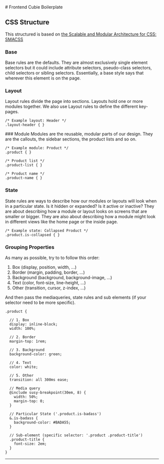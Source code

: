 # Frontend Cubie Boilerplate

## CSS Structure
This structured is based on [the Scalable and Modular
Architecture for CSS: SMACSS](https://smacss.com/)

### Base
Base rules are the defaults. They are almost exclusively single element selectors but it could include attribute selectors, pseudo-class selectors, child selectors or sibling selectors. Essentially, a base style says that wherever this element is on the page.

### Layout
Layout rules divide the page into sections. Layouts hold one or more modules together. We also use Layout rules to define the different key-pages.

    /* Example layout: Header */
    .layout-header { }

### Module
Modules are the reusable, modular parts of our design. They are the callouts, the sidebar sections, the product lists and so on.

    /* Example module: Product */
    .product { }

    /* Product list */
    .product-list { }

    /* Product name */
    .product-name { }

### State
State rules are ways to describe how our modules or layouts will look when in a particular state. Is it hidden or expanded? Is it active or inactive? They are about describing how a module or layout looks on screens that are smaller or bigger. They are also about describing how a module might look in different views like the home page or the inside page.

    /* Example state: Collapsed Product */
    .product.is-collapsed { }

### Grouping Properties
As many as possible, try to to follow this order:

1. Box (display, position, width, ...)
2. Border (margin, padding, border, ...)
3. Background (background, background-image, ...)
4. Text (color, font-size, line-height, ...)
5. Other (transition, cursor, z-index, ...)

And then pass the mediaqueries, state rules and sub elements (if your selector need to be more specific).

    .product {

      // 1. Box
      display: inline-block;
      width: 100%;

      // 2. Border
      margin-top: 1rem;

      // 3. Background
      background-color: green;

      // 4. Text
      color: white;

      // 5. Other
      transition: all 300ms ease;

      // Media query
      @include susy-breakpoint(30em, 8) {
        width: 50%;
        margin-top: 0;
      }

      // Particular State ('.product.is-badass')
      &.is-badass {
        background-color: #BADA55;
      }

      // Sub-element (specific selector: '.product .product-title')
      .product-title {
        font-size: 2em;
      }
    }


---
